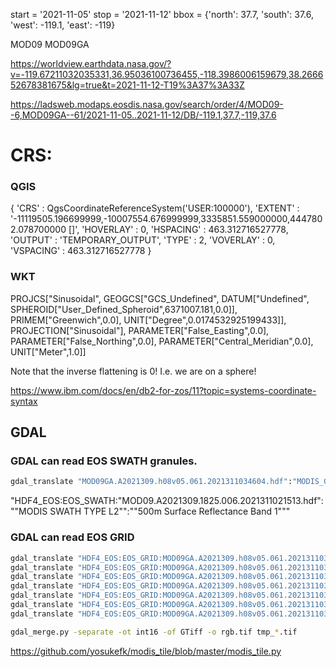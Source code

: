 start = '2021-11-05'
stop = '2021-11-12'
bbox = {'north': 37.7, 
        'south': 37.6, 
        'west': -119.1, 
        'east': -119}
        

MOD09
MOD09GA


https://worldview.earthdata.nasa.gov/?v=-119.67211032035331,36.95036100736455,-118.3986006159679,38.266652678381675&lg=true&t=2021-11-12-T19%3A37%3A33Z

https://ladsweb.modaps.eosdis.nasa.gov/search/order/4/MOD09--6,MOD09GA--61/2021-11-05..2021-11-12/DB/-119.1,37.7,-119,37.6


# CRS:
### QGIS
{ 'CRS' : QgsCoordinateReferenceSystem('USER:100000'), 'EXTENT' : '-11119505.196699999,-10007554.676999999,3335851.559000000,4447802.078700000 []', 'HOVERLAY' : 0, 'HSPACING' : 463.312716527778, 'OUTPUT' : 'TEMPORARY_OUTPUT', 'TYPE' : 2, 'VOVERLAY' : 0, 'VSPACING' : 463.312716527778 }

### WKT
PROJCS["Sinusoidal",
    GEOGCS["GCS_Undefined",
        DATUM["Undefined",
            SPHEROID["User_Defined_Spheroid",6371007.181,0.0]],
        PRIMEM["Greenwich",0.0],
        UNIT["Degree",0.0174532925199433]],
    PROJECTION["Sinusoidal"],
    PARAMETER["False_Easting",0.0],
    PARAMETER["False_Northing",0.0],
    PARAMETER["Central_Meridian",0.0],
    UNIT["Meter",1.0]]



Note that the inverse flattening is 0! I.e. we are on a sphere!

https://www.ibm.com/docs/en/db2-for-zos/11?topic=systems-coordinate-syntax
    

## GDAL
### GDAL can read EOS SWATH granules. 

```bash
gdal_translate "MOD09GA.A2021309.h08v05.061.2021311034604.hdf":"MODIS_Grid_500m_2D":"sur_refl_b01_1" a.tif
```

"HDF4_EOS:EOS_SWATH:"MOD09.A2021309.1825.006.2021311021513.hdf":""MODIS SWATH TYPE L2"":""500m Surface Reflectance Band 1"""

### GDAL can read EOS GRID

```bash
gdal_translate "HDF4_EOS:EOS_GRID:MOD09GA.A2021309.h08v05.061.2021311034604.hdf:MODIS_Grid_500m_2D:sur_refl_b01_1" tmp_1.tif
gdal_translate "HDF4_EOS:EOS_GRID:MOD09GA.A2021309.h08v05.061.2021311034604.hdf:MODIS_Grid_500m_2D:sur_refl_b02_1" tmp_2.tif
gdal_translate "HDF4_EOS:EOS_GRID:MOD09GA.A2021309.h08v05.061.2021311034604.hdf:MODIS_Grid_500m_2D:sur_refl_b03_1" tmp_3.tif
gdal_translate "HDF4_EOS:EOS_GRID:MOD09GA.A2021309.h08v05.061.2021311034604.hdf:MODIS_Grid_500m_2D:sur_refl_b04_1" tmp_4.tif
gdal_translate "HDF4_EOS:EOS_GRID:MOD09GA.A2021309.h08v05.061.2021311034604.hdf:MODIS_Grid_500m_2D:sur_refl_b05_1" tmp_5.tif
gdal_translate "HDF4_EOS:EOS_GRID:MOD09GA.A2021309.h08v05.061.2021311034604.hdf:MODIS_Grid_500m_2D:sur_refl_b06_1" tmp_6.tif
gdal_translate "HDF4_EOS:EOS_GRID:MOD09GA.A2021309.h08v05.061.2021311034604.hdf:MODIS_Grid_500m_2D:sur_refl_b07_1" tmp_7.tif

gdal_merge.py -separate -ot int16 -of GTiff -o rgb.tif tmp_*.tif
```



https://github.com/yosukefk/modis_tile/blob/master/modis_tile.py
